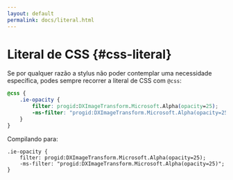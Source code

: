 ```yaml
---
layout: default
permalink: docs/literal.html
---
```


# Literal de CSS {#css-literal}

Se por qualquer razão a stylus não poder contemplar uma necessidade específica, podes sempre recorrer a literal de CSS com `@css`:

```css
@css {
    .ie-opacity {
        filter: progid:DXImageTransform.Microsoft.Alpha(opacity=25);
        -ms-filter: "progid:DXImageTransform.Microsoft.Alpha(opacity=25)";
    }
}
```

Compilando para:

```stylus
.ie-opacity {  
    filter: progid:DXImageTransform.Microsoft.Alpha(opacity=25);
    -ms-filter: "progid:DXImageTransform.Microsoft.Alpha(opacity=25)";
}
```
